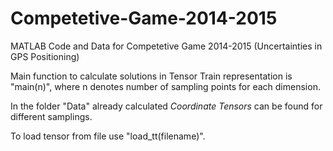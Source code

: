 # Competetive-Game-2014-2015
MATLAB Code and Data for Competetive Game 2014-2015 (Uncertainties in GPS Positioning)

Main function to calculate solutions in Tensor Train representation is "main(n)", where n denotes number of sampling points for each dimension.

In the folder "Data" already calculated _Coordinate Tensors_ can be found for different samplings.

To load tensor from file use "load_tt(filename)".

